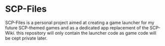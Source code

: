 # SCP-Files
SCP-Files is a personal project aimed at creating a game launcher for my future SCP-themed games and as a dedicated app replacement of the SCP-Wiki.
this repository will only contain the launcher code as game code will be cept private later.
